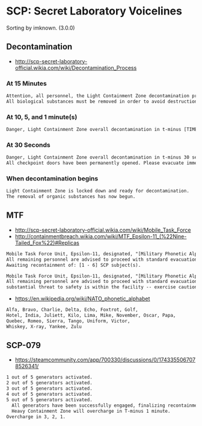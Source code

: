 # SCP: Secret Laboratory Voicelines
Sorting by imknown. (3.0.0)

## Decontamination
- http://scp-secret-laboratory-official.wikia.com/wiki/Decontamination_Process

### At 15 Minutes
``` txt
Attention, all personnel, the Light Containment Zone decontamination process will occur in t-minus 15 minutes.
All biological substances must be removed in order to avoid destruction.
```

### At 10, 5, and 1 minute(s)
``` txt
Danger, Light Containment Zone overall decontamination in t-minus [TIME].
```

### At 30 Seconds
``` txt
Danger, Light Containment Zone overall decontamination in t-minus 30 seconds.
All checkpoint doors have been permanently opened. Please evacuate immediately. [COUNTS DOWN FROM 20 SECONDS].
```

### When decontamination begins
``` txt
Light Containment Zone is locked down and ready for decontamination.
The removal of organic substances has now begun.
```

## MTF
- http://scp-secret-laboratory-official.wikia.com/wiki/Mobile_Task_Force
- http://containmentbreach.wikia.com/wiki/MTF_Epsilon-11_(%22Nine-Tailed_Fox%22)#Replicas

``` txt
Mobile Task Force Unit, Epsilon-11, designated, "[Military Phonetic Alphabet[1]]-[#], has entered the facility.
All remaining personnel are advised to proceed with standard evacuation protocols until an MTF squad reaches your destination.
Awaiting recontainment of: [1 - 6] SCP subject(s).
```

``` txt
Mobile Task Force Unit, Epsilon-11, designated, "[Military Phonetic Alphabet[2]]-[#], has entered the facility.
All remaining personnel are advised to proceed with standard evacuation protocols, until MTF squad has reached your destination,
substantial threat to safety is within the facility -- exercise caution.
```

- https://en.wikipedia.org/wiki/NATO_phonetic_alphabet

``` txt
Alfa, Bravo, Charlie, Delta, Echo, Foxtrot, Golf,
Hotel, India, Juliett, Kilo, Lima, Mike, November, Oscar, Papa,
Quebec, Romeo, Sierra, Tango, Uniform, Victor,
Whiskey, X-ray, Yankee, Zulu
```

## SCP-079
- https://steamcommunity.com/app/700330/discussions/0/1743355067078526341/

``` txt
1 out of 5 generators activated.
2 out of 5 generators activated.
3 out of 5 generators activated.
4 out of 5 generators activated.
5 out of 5 generators activated.
  All generators have been successfully engaged, finalizing recontainment sequence.
  Heavy Containment Zone will overcharge in T-minus 1 minute.
Overcharge in 3, 2, 1.
```
